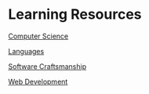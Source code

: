 # Learning Resources

[Computer Science](computer_science/README.md)

[Languages](languages/README.md)

[Software Craftsmanship](software_craftsmanship/README.md)

[Web Development](web_development/README.md)
